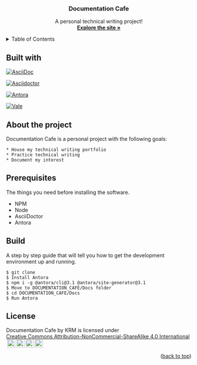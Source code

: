 <!-- PROJECT SHIELDS -->
<!-- [![MIT License][license-shield]][license-url] -->

<!-- PROJECT LOGO -->
<br />
<div align="center">
  <h3 align="center">Documentation Cafe</h3>

  <p align="center">
    A personal technical writing project!
        <br />
    <a href="https://documentation.cafe"><strong>Explore the site »</strong></a>
    <br />
  </p>
</div>


<!-- TABLE OF CONTENTS -->
<details>
  <summary>Table of Contents</summary>
  <ol>
    <li><a href="#about-the-project">Built with</a></li>    
    <li><a href="#prerequisites">Prerequisites</a></li>
    <li><a href="#installation">Installation</a></li>
    <li><a href="#usage">Usage</a></li>
    <li><a href="#license">License</a></li>
  </ol>
</details>

## Built with


[![AsciiDoc][asciidoc.org]][Asciidoc-url] 

[![Asciidoctor][asciidoctor.org]][Asciidoctor-url]

[![Antora][antora.org]][Antora-url]

[![Vale][vale.sh]][Vale-url]

<!-- [![Rust][rust-lang.org]][Rust-url]

[![Bevy][bevyengine.org]][Bevy-url] -->

## About the project
Documentation Cafe is a personal project with the following goals:

    * House my technical writing portfolio
    * Practice technical writing
    * Document my interest

## Prerequisites

The things you need before installing the software.

* NPM
* Node
* AsciiDoctor
* Antora

## Build

A step by step guide that will tell you how to get the development environment up and running.

```
$ git clone
$ Install Antora
$ npm i -g @antora/cli@3.1 @antora/site-generator@3.1
$ Move to DOCUMENTATION_CAFE/Docs folder
$ cd DOCUMENTATION_CAFE/Docs
$ Run Antora
```

## License
 <p xmlns:cc="http://creativecommons.org/ns#" xmlns:dct="http://purl.org/dc/terms/"><span property="dct:title">Documentation Cafe</span> by <span property="cc:attributionName">KRM</span> is licensed under <a href="https://creativecommons.org/licenses/by-nc-sa/4.0/" target="_blank" rel="license noopener noreferrer" style="display:inline-block;">Creative Commons Attribution-NonCommercial-ShareAlike 4.0 International<img style="height:22px!important;margin-left:3px;vertical-align:text-bottom;" src="https://mirrors.creativecommons.org/presskit/icons/cc.svg?ref=chooser-v1" alt=""><img style="height:22px!important;margin-left:3px;vertical-align:text-bottom;" src="https://mirrors.creativecommons.org/presskit/icons/by.svg?ref=chooser-v1" alt=""><img style="height:22px!important;margin-left:3px;vertical-align:text-bottom;" src="https://mirrors.creativecommons.org/presskit/icons/nc.svg?ref=chooser-v1" alt=""><img style="height:22px!important;margin-left:3px;vertical-align:text-bottom;" src="https://mirrors.creativecommons.org/presskit/icons/sa.svg?ref=chooser-v1" alt=""></a></p> 

<p align="right">(<a href="#readme-top">back to top</a>)</p>

<!-- MARKDOWN LINKS & IMAGES -->
<!-- https://www.markdownguide.org/basic-syntax/#reference-style-links -->
<!-- [license-shield]: https://img.shields.io/github/license/othneildrew/Best-README-Template.svg?style=for-the-badge
[license-url]: https://github.com/IvyCap/dungeonbuilder/blob/main/LICENSE -->
[asciidoc.org]: https://img.shields.io/badge/Asciidoc-0769AD?style=for-the-badge&logo=asciidoc&logoColor=white
[Asciidoc-url]: https://asciidoc.org/
[asciidoctor.org]: https://img.shields.io/badge/Asciidoctor-DD0031?style=for-the-badge&logo=asciidoctor&logoColor=white
[Asciidoctor-url]: https://asciidoctor.org/
[antora.org]: https://img.shields.io/badge/Antora-FF2D20?style=for-the-badge&logo=antora&logoColor=white
[Antora-url]: https://antora.org/
[vale.sh]: https://img.shields.io/badge/Vale-99d98c?style=for-the-badge&logo=vale&logoColor=black
[Vale-url]: https://vale.sh/